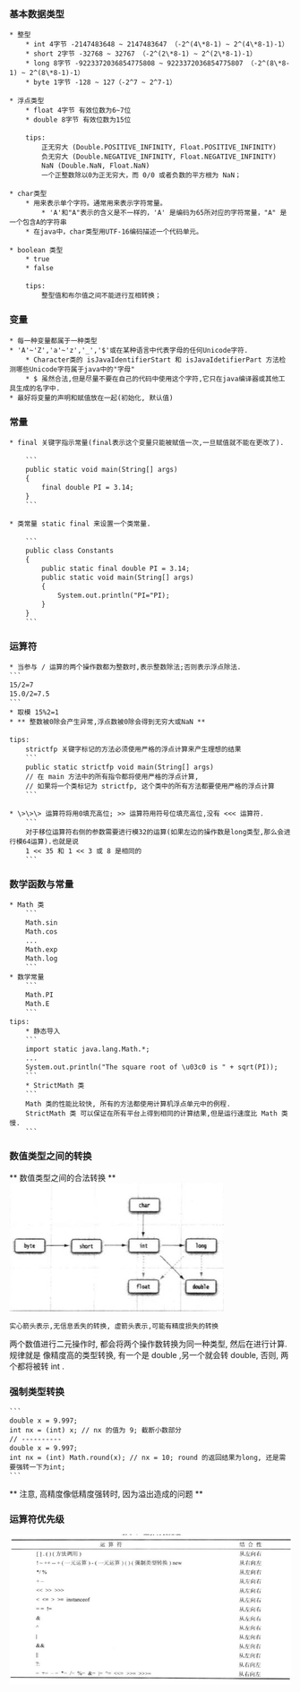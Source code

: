 ### 基本数据类型
    
    
    
    * 整型
        * int 4字节 -2147483648 ~ 2147483647 （-2^(4\*8-1) ~ 2^(4\*8-1)-1）
        * short 2字节 -32768 ~ 32767 （-2^(2\*8-1) ~ 2^(2\*8-1)-1）
        * long 8字节 -9223372036854775808 ~ 9223372036854775807 （-2^(8\*8-1) ~ 2^(8\*8-1)-1）
        * byte 1字节 -128 ~ 127（-2^7 ~ 2^7-1）
        
    * 浮点类型
        * float 4字节 有效位数为6~7位
        * double 8字节 有效位数为15位
        
        tips:
            正无穷大 (Double.POSITIVE_INFINITY, Float.POSITIVE_INFINITY)
            负无穷大 (Double.NEGATIVE_INFINITY, Float.NEGATIVE_INFINITY)
            NaN (Double.NaN, Float.NaN)
            一个正整数除以0为正无穷大，而 0/0 或者负数的平方根为 NaN；
            
    * char类型
        * 用来表示单个字符。通常用来表示字符常量。
            * 'A'和"A"表示的含义是不一样的，'A' 是编码为65所对应的字符常量，"A" 是一个包含A的字符串
        * 在java中，char类型用UTF-16编码描述一个代码单元。
    
    * boolean 类型
        * true
        * false
        
        tips:
            整型值和布尔值之间不能进行互相转换；
        
        


### 变量
    
    * 每一种变量都属于一种类型
    * 'A'~'Z','a'~'z','_','$'或在某种语言中代表字母的任何Unicode字符.
        * Character类的 isJavaIdentifierStart 和 isJavaIdetifierPart 方法检测哪些Unicode字符属于java中的"字母"
        * $ 虽然合法,但是尽量不要在自己的代码中使用这个字符,它只在java编译器或其他工具生成的名字中.
    * 最好将变量的声明和赋值放在一起(初始化, 默认值)
    
    
### 常量
    
    * final 关键字指示常量(final表示这个变量只能被赋值一次,一旦赋值就不能在更改了).
    
        ```
        public static void main(String[] args)
        {
            final double PI = 3.14;
        }
        ```
        
    * 类常量 static final 来设置一个类常量.
    
        ```
        public class Constants
        {
            public static final double PI = 3.14;
            public static void main(String[] args)
            {
                System.out.println("PI="PI);
            }
        }
        ```
        
        
        
### 运算符

    * 当参与 / 运算的两个操作数都为整数时,表示整数除法;否则表示浮点除法.
    ```
    15/2=7
    15.0/2=7.5
    ```
    * 取模 15%2=1
    * ** 整数被0除会产生异常,浮点数被0除会得到无穷大或NaN **
    
    tips:
        strictfp 关键字标记的方法必须使用严格的浮点计算来产生理想的结果
        ```
        public static strictfp void main(String[] args)
        // 在 main 方法中的所有指令都将使用严格的浮点计算,
        // 如果将一个类标记为 strictfp, 这个类中的所有方法都要使用严格的浮点计算
        ```

    * \>\>\> 运算符将用0填充高位; >> 运算符用符号位填充高位,没有 <<< 运算符.
        ```
        对于移位运算符右侧的参数需要进行模32的运算(如果左边的操作数是long类型,那么会进行模64运算).也就是说
        1 << 35 和 1 << 3 或 8 是相同的
        ```


### 数学函数与常量
    
    * Math 类
        ```
        Math.sin
        Math.cos
        ...
        Math.exp
        Math.log
        ```
    * 数学常量
        ```
        Math.PI
        Math.E
        ```
    tips:
        * 静态导入
        ```
        import static java.lang.Math.*;
        ...
        System.out.println("The square root of \u03c0 is " + sqrt(PI));
        ```
        * StrictMath 类
        ```
        Math 类的性能比较快, 所有的方法都使用计算机浮点单元中的例程.
        StrictMath 类 可以保证在所有平台上得到相同的计算结果,但是运行速度比 Math 类慢.
        ```
        
### 数值类型之间的转换

** 数值类型之间的合法转换 **
![](/assets/java数值类型之间的合法转换.png)

```
实心箭头表示,无信息丢失的转换, 虚箭头表示,可能有精度损失的转换
```

两个数值进行二元操作时, 都会将两个操作数转换为同一种类型, 然后在进行计算.规律就是 像精度高的类型转换, 有一个是 double ,另一个就会转 double, 否则, 两个都将被转 int .

### 强制类型转换
    
    ```
    double x = 9.997;
    int nx = (int) x; // nx 的值为 9; 截断小数部分
    // ----------
    double x = 9.997;
    int nx = (int) Math.round(x); // nx = 10; round 的返回结果为long, 还是需要强转一下为int;
    ```
** 注意, 高精度像低精度强转时, 因为溢出造成的问题 **

### 运算符优先级
![](/assets/java运算符优先级.png)






